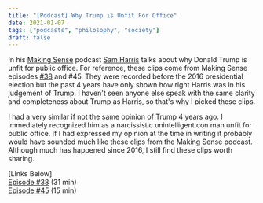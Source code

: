 ```yaml
---
title: "[Podcast] Why Trump is Unfit For Office"
date: 2021-01-07
tags: ["podcasts", "philosophy", "society"]
draft: false
---
```

In his [Making Sense](https://samharris.org/podcast) podcast [Sam Harris](https://samharris.org) talks about why Donald Trump is unfit for public office. For reference, these clips come from Making Sense episodes [#38](https://samharris.org/podcasts/the-end-of-faith-sessions-2/) and #45. They were recorded before the 2016 presidential election but the past 4 years have only shown how right Harris was in his judgement of Trump.<!--more--> I haven't seen anyone else speak with the same clarity and completeness about Trump as Harris, so that's why I picked these clips.

I had a very similar if not the same opinion of Trump 4 years ago. I immediately recognized him as a narcissistic unintelligent con man unfit for public office. If I had expressed my opinion at the time in writing it probably would have sounded much like these clips from the Making Sense podcast. Although much has happened since 2016, I still find these clips worth sharing.

\[Links Below\]  
[Episode #38](https://invidious.snopyta.org/watch?v=jLvabd32jDA&dark_mode=true&autoplay=1&start=544&end=2366) (31 min)  
[Episode #45](https://invidious.snopyta.org/watch?v=3yBGE80covk&dark_mode=true&autoplay=1) (15 min)

